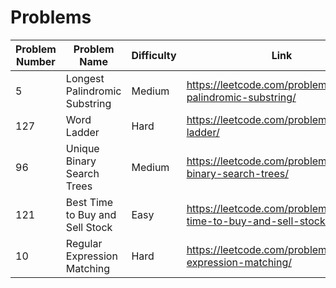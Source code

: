 # Problems

| Problem Number | Problem Name                    | Difficulty | Link                                                         |
| -------------- | ------------------------------- | ---------- | ------------------------------------------------------------ |
| 5              | Longest Palindromic Substring   | Medium     | https://leetcode.com/problems/longest-palindromic-substring/ |
| 127            | Word Ladder                     | Hard       | https://leetcode.com/problems/word-ladder/                   |
| 96             | Unique Binary Search Trees      | Medium     | https://leetcode.com/problems/unique-binary-search-trees/    |
| 121            | Best Time to Buy and Sell Stock | Easy       | https://leetcode.com/problems/best-time-to-buy-and-sell-stock/ |
| 10             | Regular Expression Matching     | Hard       | https://leetcode.com/problems/regular-expression-matching/   |

